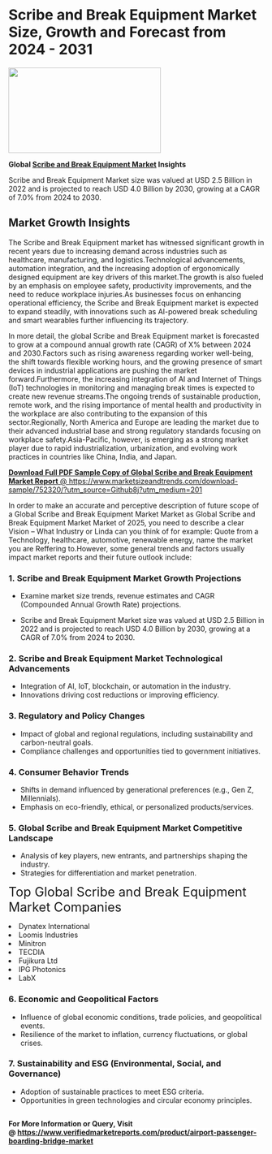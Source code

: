 <H1>Scribe and Break Equipment Market Size, Growth and Forecast from 2024 - 2031</H1><img class="aligncenter size-medium wp-image-584254" src="https://thirdeyenews.in/wp-content/uploads/2024/09/Global-Market-Research-300x168.jpeg" alt="" width="300" height="168" /><p><strong>Global&nbsp;<a href="https://www.marketsizeandtrends.com/download-sample/752320/?utm_source=Github8j?utm_medium=201">Scribe and Break Equipment Market</a> Insights</strong></p><p>Scribe and Break Equipment Market size was valued at USD 2.5 Billion in 2022 and is projected to reach USD 4.0 Billion by 2030, growing at a CAGR of 7.0% from 2024 to 2030.</p><p><h2>Market Growth Insights</h2> <p>The Scribe and Break Equipment market has witnessed significant growth in recent years due to increasing demand across industries such as healthcare, manufacturing, and logistics.Technological advancements, automation integration, and the increasing adoption of ergonomically designed equipment are key drivers of this market.The growth is also fueled by an emphasis on employee safety, productivity improvements, and the need to reduce workplace injuries.As businesses focus on enhancing operational efficiency, the Scribe and Break Equipment market is expected to expand steadily, with innovations such as AI-powered break scheduling and smart wearables further influencing its trajectory.</p> <p><a href="#"></a></p> <p>In more detail, the global Scribe and Break Equipment market is forecasted to grow at a compound annual growth rate (CAGR) of X% between 2024 and 2030.Factors such as rising awareness regarding worker well-being, the shift towards flexible working hours, and the growing presence of smart devices in industrial applications are pushing the market forward.Furthermore, the increasing integration of AI and Internet of Things (IoT) technologies in monitoring and managing break times is expected to create new revenue streams.The ongoing trends of sustainable production, remote work, and the rising importance of mental health and productivity in the workplace are also contributing to the expansion of this sector.Regionally, North America and Europe are leading the market due to their advanced industrial base and strong regulatory standards focusing on workplace safety.Asia-Pacific, however, is emerging as a strong market player due to rapid industrialization, urbanization, and evolving work practices in countries like China, India, and Japan.</p> <p><a href="#"></p><p><span class=""><strong>Download Full PDF Sample Copy of Global Scribe and Break Equipment Market Report</strong> @ <a href="https://www.marketsizeandtrends.com/download-sample/752320/?utm_source=Github8j?utm_medium=201" target="_blank">https://www.marketsizeandtrends.com/download-sample/752320/?utm_source=Github8j?utm_medium=201</a></span></p><p>In order to make an accurate and perceptive description of future scope of a Global&nbsp;Scribe and Break Equipment Market Market as Global&nbsp;Scribe and Break Equipment Market Market of 2025, you need to describe a clear Vision &ndash; What Industry or Linda can you think of for example: Quote from a Technology, healthcare, automotive, renewable energy, name the market you are Reffering to.However, some general trends and factors usually impact market reports and their future outlook include:</p><h3>1.&nbsp;<strong>Scribe and Break Equipment Market Growth Projections</strong></h3><ul><li>Examine market size trends, revenue estimates and CAGR (Compounded Annual Growth Rate) projections.</li><li><p>Scribe and Break Equipment Market size was valued at USD 2.5 Billion in 2022 and is projected to reach USD 4.0 Billion by 2030, growing at a CAGR of 7.0% from 2024 to 2030.</p></li></ul><h3>2.&nbsp;<strong>Scribe and Break Equipment Market Technological Advancements</strong></h3><ul><li>Integration of AI, IoT, blockchain, or automation in the industry.</li><li>Innovations driving cost reductions or improving efficiency.</li></ul><h3>3.&nbsp;<strong>Regulatory and Policy Changes</strong></h3><ul><li>Impact of global and regional regulations, including sustainability and carbon-neutral goals.</li><li>Compliance challenges and opportunities tied to government initiatives.</li></ul><h3>4.&nbsp;<strong>Consumer Behavior Trends</strong></h3><ul><li>Shifts in demand influenced by generational preferences (e.g., Gen Z, Millennials).</li><li>Emphasis on eco-friendly, ethical, or personalized products/services.</li></ul><h3>5.&nbsp;<strong>Global Scribe and Break Equipment Market Competitive Landscape</strong></h3><ul><li>Analysis of key players, new entrants, and partnerships shaping the industry.</li><li>Strategies for differentiation and market penetration.</li></ul><p data-pm-slice="1 1 []"><span style="color: inherit; font-family: inherit; font-size: 25px;">Top Global Scribe and Break Equipment Market Companies</span></p><div class="" data-test-id=""><p><li>Dynatex International</li><li> Loomis Industries</li><li> Minitron</li><li> TECDIA</li><li> Fujikura Ltd</li><li> IPG Photonics</li><li> LabX</li></p></div><h3>6.&nbsp;<strong>Economic and Geopolitical Factors</strong></h3><ul><li>Influence of global economic conditions, trade policies, and geopolitical events.</li><li>Resilience of the market to inflation, currency fluctuations, or global crises.</li></ul><h3>7.&nbsp;<strong>Sustainability and ESG (Environmental, Social, and Governance)</strong></h3><ul><li>Adoption of sustainable practices to meet ESG criteria.</li><li>Opportunities in green technologies and circular economy principles.</li></ul><h2><strong style="font-size: 14px;">For More Information or Query, Visit @&nbsp;</strong><a style="background-color: #ffffff; font-size: 14px;" href="https://www.marketsizeandtrends.com/report/scribe-and-break-equipment-market/" target="_blank">https://www.verifiedmarketreports.com/product/airport-passenger-boarding-bridge-market</a></h2>